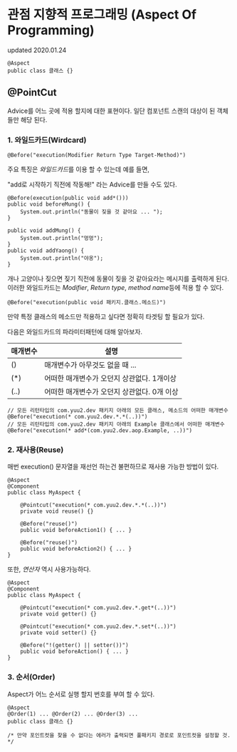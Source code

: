 # 관점 지향적 프로그래밍 (Aspect Of Programming)
updated 2020.01.24

```
@Aspect
public class 클래스 {}
```
## @PointCut
Advice를 어느 곳에 적용 할지에 대한 표현이다.
일단 컴포넌트 스캔의 대상이 된 객체들만 해당 된다.

### 1. 와일드카드(Wirdcard)
```
@Before("execution(Modifier Return Type Target-Method)")
```
주요 특징은 *와일드카드*를 이용 할 수 있는데 예를 들면,

"add로 시작하기 직전에 작동해!" 라는 Advice를 만들 수도 있다.
```
@Before(execution(public void add*()))
public void beforeMung() {
    System.out.println("동물이 짖을 것 같아요 ... ");
}
```
```
public void addMung() {
    System.out.println("멍멍");
}
public void addYaong() {
    System.out.println("야옹");
}
```
개나 고양이나 짖으면 짖기 직전에 동물이 짖을 것 같아요라는 메시지를 출력하게 된다.
이러한 와일드카드는 *Modifier*, *Return type*, *method name*등에 적용 할 수 있다. <br>
```
@Before("execution(public void 패키지.클래스.메소드)")
```
만약 특정 클래스의 메소드만 적용하고 싶다면 정확히 타겟팅 할 필요가 있다.<br>

다음은 와일드카드의 파라미터패턴에 대해 알아보자.

|매개변수|설명|
|---|---|
|()|매개변수가 아무것도 없을 때 ...|
|(*)|어떠한 매개변수가 오던지 상관없다. 1개이상|
|(..)|어떠한 매개변수가 오던지 상관없다. 0개 이상|

```
// 모든 리턴타입의 com.yuu2.dev 패키지 아래의 모든 클래스, 메소드의 어떠한 매개변수
@Before("execution(* com.yuu2.dev.*.*(..))")
// 모든 리턴타입의 com.yuu2.dev 패키지 아래의 Example 클래스에서 어떠한 매개변수
@Before("execution(* add*(com.yuu2.dev.aop.Example, ..))")
```

### 2. 재사용(Reuse)
매번 execution() 문자열을 재선언 하는건 불편하므로 재사용 가능한 방법이 있다.
```
@Aspect
@Component
public class MyAspect {

    @Pointcut("execution(* com.yuu2.dev.*.*(..))")
    private void reuse() {}

    @Before("reuse()")
    public void beforeAction1() { ... }

    @Before("reuse()")
    public void beforeAction2() { ... }
}
```
또한, *연산자* 역시 사용가능하다.
```
@Aspect
@Component
public class MyAspect {

    @Pointcut("execution(* com.yuu2.dev.*.get*(..))")
    private void getter() {}
    
    @Pointcut("execution(* com.yuu2.dev.*.set*(..))")
    private void setter() {}

    @Before("!(getter() || setter())")
    public void beforeAction() { ... }
}
```
### 3. 순서(Order)
Aspect가 어느 순서로 실행 할지 번호를 부여 할 수 있다.
```
@Aspect
@Order(1) ... @Order(2) ... @Order(3) ...
public class 클래스 {}

/* 만약 포인트컷을 찾을 수 없다는 에러가 출력되면 풀패키지 경로로 포인트컷을 설정할 것. */
```

